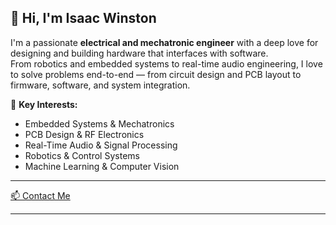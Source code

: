 ## 👋 Hi, I'm Isaac Winston  
I'm a passionate **electrical and mechatronic engineer** with a deep love for designing and building hardware that interfaces with software.  
From robotics and embedded systems to real-time audio engineering, I love to solve problems end-to-end — from circuit design and PCB layout to firmware, software, and system integration.

🔧 **Key Interests:**  
- Embedded Systems & Mechatronics  
- PCB Design & RF Electronics  
- Real-Time Audio & Signal Processing  
- Robotics & Control Systems  
- Machine Learning & Computer Vision  

---

[📫 Contact Me](mailto:isaac@thewinstons.co.uk)

---
